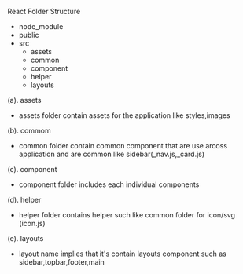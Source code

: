 React Folder Structure

- node_module
- public
- src 
    - assets
    - common
    - component
    - helper
    - layouts


(a). assets

- assets folder contain assets for the application like styles,images

(b). commom

- common folder contain common component that are use arcoss application and are common like sidebar(_nav.js,_card.js)

(c). component

- component folder includes each individual components 

(d). helper

- helper folder contains helper such like common folder for icon/svg (icon.js)

(e). layouts

- layout name implies that it's contain layouts component such as sidebar,topbar,footer,main

